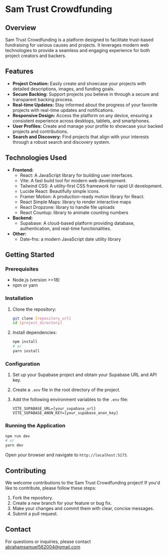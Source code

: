 # Sam Trust Crowdfunding

## Overview

Sam Trust Crowdfunding is a platform designed to facilitate trust-based fundraising for various causes and projects. It leverages modern web technologies to provide a seamless and engaging experience for both project creators and backers.

## Features

*   **Project Creation:** Easily create and showcase your projects with detailed descriptions, images, and funding goals.
*   **Secure Backing:** Support projects you believe in through a secure and transparent backing process.
*   **Real-time Updates:** Stay informed about the progress of your favorite projects with real-time updates and notifications.
*   **Responsive Design:** Access the platform on any device, ensuring a consistent experience across desktops, tablets, and smartphones.
*   **User Profiles:** Create and manage your profile to showcase your backed projects and contributions.
*   **Search and Discovery:** Find projects that align with your interests through a robust search and discovery system.

## Technologies Used

*   **Frontend:**
    *   React: A JavaScript library for building user interfaces.
    *   Vite: A fast build tool for modern web development.
    *   Tailwind CSS: A utility-first CSS framework for rapid UI development.
    *   Lucide React: Beautifully simple icons.
    *   Framer Motion: A production-ready motion library for React.
    *   React Simple Maps: library to render interactive maps
    *   React Dropzone: library to handle file uploads
    *   React Countup: library to animate counting numbers
*   **Backend:**
    *   Supabase: A cloud-based platform providing database, authentication, and real-time functionalities.
*   **Other:**
    *   Date-fns: a modern JavaScript date utility library

## Getting Started

### Prerequisites

*   Node.js (version >=18)
*   npm or yarn

### Installation

1.  Clone the repository:

    ```bash
    git clone [repository_url]
    cd [project_directory]
    ```

2.  Install dependencies:

    ```bash
    npm install
    # or
    yarn install
    ```

### Configuration

1.  Set up your Supabase project and obtain your Supabase URL and API key.
2.  Create a `.env` file in the root directory of the project.
3.  Add the following environment variables to the `.env` file:

    ```
    VITE_SUPABASE_URL=[your_supabase_url]
    VITE_SUPABASE_ANON_KEY=[your_supabase_anon_key]
    ```

### Running the Application

```bash
npm run dev
# or
yarn dev
```

Open your browser and navigate to `http://localhost:5173`.

## Contributing

We welcome contributions to the Sam Trust Crowdfunding project! If you'd like to contribute, please follow these steps:

1.  Fork the repository.
2.  Create a new branch for your feature or bug fix.
3.  Make your changes and commit them with clear, concise messages.
4.  Submit a pull request.

## Contact

For questions or inquiries, please contact abrahamsamuel562004@gmail.com
